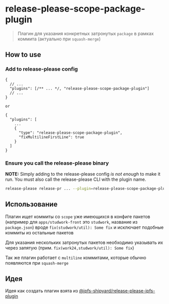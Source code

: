 # release-please-scope-package-plugin

> Плагин для указания конкретных затронутых `package` в рамках коммита (актуально при `squash-merge`)


## How to use

### Add to release-please config

```jsonc
{
  // ...
  "plugins": [/** ... */, "release-please-scope-package-plugin"]
  // ...
}

or

{
  "plugins": [
    ...
    {
      "type": "release-please-scope-package-plugin",
      "fixMultilineFirstLine": true
    }
  ]
}
```

### Ensure you call the release-please binary

**NOTE:** Simply adding to the release-please config *is not enough* to make it run. You must also call the release-please CLI with the plugin name.

```bash
release-please release-pr ... --plugin=release-please-scope-package-plugin
```

## Использование

Плагин ищет коммиты со `scope` уже имеющихся в конфиге пакетов (например для `apps/studwork-front` это `studwork`, название из `package.json`) вроде `fix(studwork/util): Some fix` и исключает подобные коммиты из остальные пакетов

Для указания нескольких затронутых пакетов необходимо указывать их через запятую (прим. `fix(work24,studwork/util): Some fix`)

Так же плагин работает с `multiline` коммитами, которые обычно появляются при `squash-merge`

## Идея

Идея как создать плагин взята из [@ipfs-shipyard/release-please-ipfs-plugin](https://github.com/ipfs-shipyard/release-please-ipfs-plugin)
